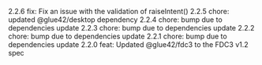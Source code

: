 2.2.6
fix: Fix an issue with the validation of raiseIntent()
2.2.5
chore: updated @glue42/desktop dependency
2.2.4
chore: bump due to dependencies update
2.2.3
chore: bump due to dependencies update
2.2.2
chore: bump due to dependencies update
2.2.1
chore: bump due to dependencies update
2.2.0
feat: Updated @glue42/fdc3 to the FDC3 v1.2 spec
